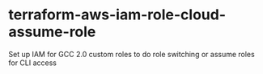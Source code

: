 # terraform-aws-iam-role-cloud-assume-role
Set up IAM for GCC 2.0 custom roles to do role switching or assume roles for CLI access
